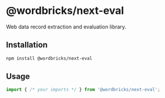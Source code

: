 # @wordbricks/next-eval

Web data record extraction and evaluation library.

## Installation

```bash
npm install @wordbricks/next-eval
```

## Usage

```typescript
import { /* your imports */ } from '@wordbricks/next-eval';
```